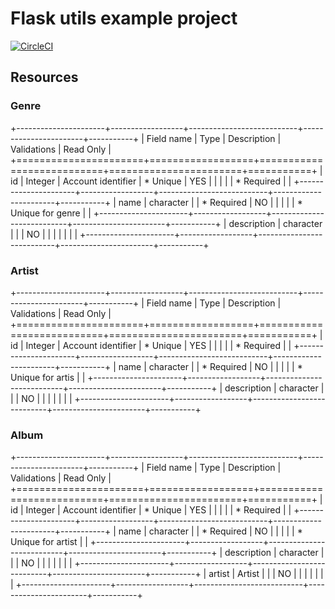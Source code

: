 # Flask utils example project

[![CircleCI](https://circleci.com/gh/Riffstation/flaskutilsexample.svg?style=svg)](https://circleci.com/gh/Riffstation/flaskutilsexample)


## Resources


### Genre

+----------------------+------------------+---------------------------+-----------------------+-----------+
| Field name           | Type             | Description               | Validations           | Read Only |
+======================+==================+===========================+=======================+===========+
| id                   | Integer          | Account identifier        | * Unique              | YES       |
|                      |                  |                           | * Required            |           |
+----------------------+------------------+---------------------------+-----------------------+-----------+
| name                 | character        |                           | * Required            | NO        |
|                      |                  |                           | * Unique for   genre  |           |
+----------------------+------------------+---------------------------+-----------------------+-----------+
| description          | character        |                           |                       | NO        |
|                      |                  |                           |                       |           |
+----------------------+------------------+---------------------------+-----------------------+-----------+



### Artist

+----------------------+------------------+---------------------------+-----------------------+-----------+
| Field name           | Type             | Description               | Validations           | Read Only |
+======================+==================+===========================+=======================+===========+
| id                   | Integer          | Account identifier        | * Unique              | YES       |
|                      |                  |                           | * Required            |           |
+----------------------+------------------+---------------------------+-----------------------+-----------+
| name                 | character        |                           | * Required            | NO        |
|                      |                  |                           | * Unique for artis    |           |
+----------------------+------------------+---------------------------+-----------------------+-----------+
| description          | character        |                           |                       | NO        |
|                      |                  |                           |                       |           |
+----------------------+------------------+---------------------------+-----------------------+-----------+



### Album

+----------------------+------------------+---------------------------+-----------------------+-----------+
| Field name           | Type             | Description               | Validations           | Read Only |
+======================+==================+===========================+=======================+===========+
| id                   | Integer          | Account identifier        | * Unique              | YES       |
|                      |                  |                           | * Required            |           |
+----------------------+------------------+---------------------------+-----------------------+-----------+
| name                 | character        |                           | * Required            | NO        |
|                      |                  |                           | * Unique for artist   |           |
+----------------------+------------------+---------------------------+-----------------------+-----------+
| description          | character        |                           |                       | NO        |
|                      |                  |                           |                       |           |
+----------------------+------------------+---------------------------+-----------------------+-----------+
| artist               | Artist           |                           |                       | NO        |
|                      |                  |                           |                       |           |
+----------------------+------------------+---------------------------+-----------------------+-----------+
